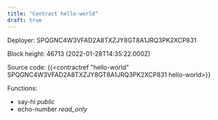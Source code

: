 ```yaml
---
title: "Contract hello-world"
draft: true
---
```

Deployer: SPQGNC4W3VFAD2A8TXZJY8GT8A1JRQ3PK2XCP831


 



Block height: 46713 (2022-01-28T14:35:22.000Z)

Source code: {{<contractref "hello-world" SPQGNC4W3VFAD2A8TXZJY8GT8A1JRQ3PK2XCP831 hello-world>}}

Functions:

* say-hi _public_
* echo-number _read_only_
